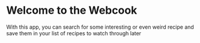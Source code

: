 <h1>Welcome to the Webcook</h1>
<p>With this app, you can search for some interesting or even weird recipe and save them in your list of recipes to watch through later </p>
